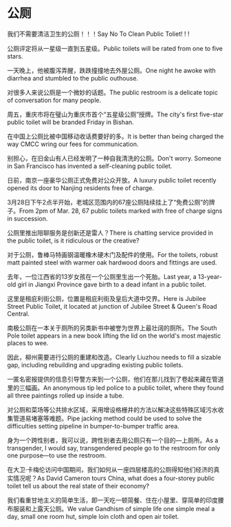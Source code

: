# 公厕

<p><span class="chinese">我们不需要清洁卫生的公厕！！！</span><span class="english">Say No To Clean Public Toliet! ! !</span></p>

<p><span class="chinese">公厕评定将从一星级一直到五星级。</span><span class="english">Public toilets will be rated from one to five stars.</span></p>

<p><span class="chinese">一天晚上，他被腹泻弄醒，跌跌撞撞地去外屋公厕。</span><span class="english">One night he awoke with diarrhea and stumbled to the public outhouse.</span></p>

<p><span class="chinese">对很多人来说公厕是一个微妙的话题。</span><span class="english">The public restroom is a delicate topic of conversation for many people.</span></p>

<p><span class="chinese">周五，重庆市将在璧山为重庆市首个“五星级公厕”授牌。</span><span class="english">The city's first five-star public toilet will be branded Friday in Bishan.</span></p>

<p><span class="chinese">在中国上公厕比被中国移动收话费要好的多。</span><span class="english">It is better than being charged the way CMCC wring our fees for communication.</span></p>

<p><span class="chinese">别担心，在旧金山有人已经发明了一种自我清洗的公厕。</span><span class="english">Don't worry. Someone in San Francisco has invented a self-cleaning public toilet.</span></p>

<p><span class="chinese">日前，南京一座豪华公厕正式免费对公众开放。</span><span class="english">A luxury public toilet recently opened its door to Nanjing residents free of charge.</span></p>

<p><span class="chinese">3月28日下午2点半开始，老城区范围内的67座公厕陆续挂上了“免费公厕”的牌子。</span><span class="english">From 2pm of Mar. 28, 67 public toilets marked with free of charge signs in succession.</span></p>

<p><span class="chinese">公厕里推出陪聊服务是创新还是雷人？</span><span class="english">There is chatting service provided in the public toilet, is it ridiculous or the creative?</span></p>

<p><span class="chinese">对于公厕，鲁棒马特画钢温暖橡木硬木门及配件的使用。</span><span class="english">For the toilets, robust matt painted steel with warmer oak hardwood doors and fittings are used.</span></p>

<p><span class="chinese">去年，一位江西省的13岁女孩在一个公厕里生出一个死胎。</span><span class="english">Last year, a 13-year-old girl in Jiangxi Province gave birth to a dead infant in a public toilet.</span></p>

<p><span class="chinese">这里是租庇利街公厕，位置是租庇利街及皇后大道中交界。</span><span class="english">Here is Jubilee Street Public Toilet, it located at junction of Jubilee Street & Queen's Road Central.</span></p>

<p><span class="chinese">南极公厕在一本关于厕所的另类新书中被誉为世界上最壮阔的厕所。</span><span class="english">The South Pole toilet appears in a new book lifting the lid on the world's most majestic places to wee.</span></p>

<p><span class="chinese">因此，柳州需要进行公厕的重建和改造。</span><span class="english">Clearly Liuzhou needs to fill a sizable gap, including rebuilding and upgrading existing public toilets.</span></p>

<p><span class="chinese">一匿名密报提供的信息引导警方来到一个公厕，他们在那儿找到了卷起来藏在管道里的三幅画。</span><span class="english">An anonymous tip led police to a public toilet, where they found all three paintings rolled up inside a tube.</span></p>

<p><span class="chinese">对公厕和菜场等公共排水区域，采用增设格栅井的方法以解决这些特殊区域污水收集管道易堵塞等难题。</span><span class="english">Pipe jacking method could be used to solve the difficulties setting pipeline in bumper-to-bumper traffic area.</span></p>

<p><span class="chinese">身为一个跨性别者，我可以说，跨性别者去用公厕只有一个目的—上厕所。</span><span class="english">As a transgender, I would say, transgendered people go to the restroom for only one purpose—to use the restroom.</span></p>

<p><span class="chinese">在大卫·卡梅伦访问中国期间，我们如何从一座四层楼高的公厕得知他们经济的真实情况呢？</span><span class="english">As David Cameron tours China, what does a four-storey public toilet tell us about the real state of their economy?</span></p>

<p><span class="chinese">我们看重甘地主义的简单生活，即一天吃一顿简餐、住在小屋里、穿简单的印度腰布服装和上露天公厕。</span><span class="english">We value Gandhism of simple life one simple meal a day, small one room hut, simple loin cloth and open air toilet.</span></p>

